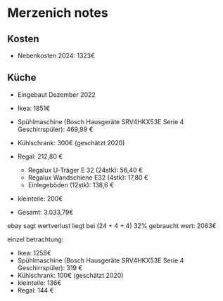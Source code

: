 # Merzenich notes

## Kosten

- Nebenkosten 2024: 1323€

## Küche

- Eingebaut Dezember 2022

- Ikea: 1851€
- Spühlmaschine (Bosch Hausgeräte SRV4HKX53E Serie 4 Geschirrspüler): 469,99 €
- Kühlschrank: 300€ (geschätzt 2020)
- Regal: 212,80 €
  - Regalux U-Träger E 32 (24stk): 56,40 €
  - Regalux Wandschiene E32 (4stk): 17,80 €
  - Einlegeböden (12stk): 138,6 €
- kleinteile: 200€

- Gesamt: 3.033,79€

ebay sagt wertverlust liegt bei (24 + 4 + 4) 32%
gebraucht wert: 2063€

einzel betrachtung:

- Ikea: 1258€
- Spühlmaschine (Bosch Hausgeräte SRV4HKX53E Serie 4 Geschirrspüler): 319 €
- Kühlschrank: 100€ (geschätzt 2020)
- kleinteile: 136€
- Regal: 144 €

